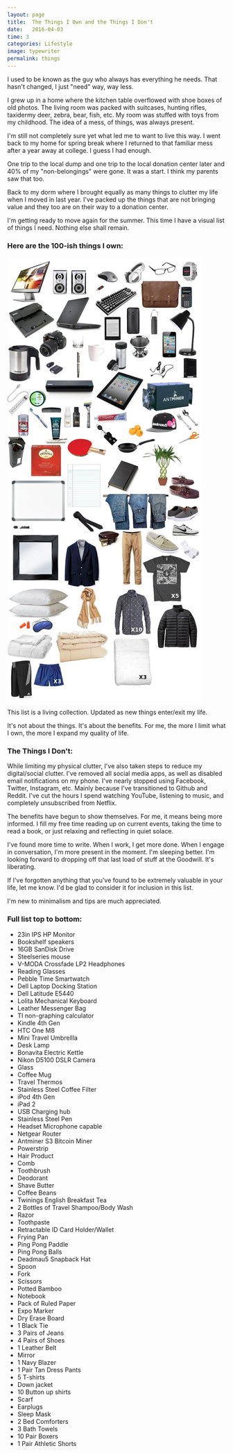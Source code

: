 ```yaml
---
layout: page
title:  The Things I Own and the Things I Don't
date:   2016-04-03
time: 3
categories: Lifestyle
image: typewriter
permalink: things
---
```


I used to be known as the guy who always has everything he needs. That hasn't changed, I just "need" way, way less.

I grew up in a home where the kitchen table overflowed with shoe boxes of old photos. The living room was packed with suitcases, hunting rifles, taxidermy deer, zebra, bear, fish, etc. My room was stuffed with toys from my childhood. The idea of a mess, of things, was always present.

I'm still not completely sure yet what led me to want to live this way. I went back to my home for spring break where I returned to that familiar mess after a year away at college. I guess I had enough.

One trip to the local dump and one trip to the local donation center later and 40% of my "non-belongings" were gone. It was a start. I think my parents saw that too.

Back to my dorm where I brought equally as many things to clutter my life when I moved in last year. I've packed up the things that are not bringing value and they too are on their way to a donation center.

I'm getting ready to move again for the summer. This time I have a visual list of things I need. Nothing else shall remain.

### Here are the 100-ish things I own:

![Robert's Things](/img/post/things.jpg)

This list is a living collection. Updated as new things enter/exit my life.


It's not about the things. It's about the benefits. For me, the more I limit what I own, the more I expand my quality of life.

### The Things I Don't:

While limiting my physical clutter, I've also taken steps to reduce my digital/social clutter. I've removed all social media apps, as well as disabled email notifications on my phone. I've nearly stopped using Facebook, Twitter, Instagram, etc. Mainly because I've transitioned to Github and Reddit. I've cut the hours I spend watching YouTube, listening to music, and completely unsubscribed from Netflix.

The benefits have begun to show themselves. For me, it means being more informed. I fill my free time reading up on current events, taking the time to read a book, or just relaxing and reflecting in quiet solace.

I've found more time to write. When I work, I get more done. When I engage in conversation, I'm more present in the moment. I'm sleeping better. I'm looking forward to dropping off that last load of stuff at the Goodwill. It's liberating.  

If I've forgotten anything that you've found to be extremely valuable in your life, let me know. I'd be glad to consider it for inclusion in this list.

I'm new to minimalism and tips are much appreciated.

### Full list top to bottom:

 - 23in IPS HP Monitor
 - Bookshelf speakers
 - 16GB SanDisk Drive
 - Steelseries mouse
 - V-MODA Crossfade LP2 Headphones
 - Reading Glasses
 - Pebble Time Smartwatch
 - Dell Laptop Docking Station
 - Dell Latitude E5440
 - Lolita Mechanical Keyboard
 - Leather Messenger Bag
 - TI non-graphing calculator
 - Kindle 4th Gen
 - HTC One M8
 - Mini Travel Umbrellla
 - Desk Lamp
 - Bonavita Electric Kettle
 - Nikon D5100 DSLR Camera
 - Glass
 - Coffee Mug
 - Travel Thermos
 - Stainless Steel Coffee Filter
 - iPod 4th Gen
 - iPad 2
 - USB Charging hub
 - Stainless Steel Pen
 - Headset Microphone capable
 - Netgear Router
 - Antminer S3 Bitcoin Miner
 - Powerstrip
 - Hair Product
 - Comb
 - Toothbrush
 - Deodorant
 - Shave Butter
 - Coffee Beans
 - Twinings English Breakfast Tea
 - 2 Bottles of Travel Shampoo/Body Wash
 - Razor
 - Toothpaste
 - Retractable ID Card Holder/Wallet
 - Frying Pan
 - Ping Pong Paddle
 - Ping Pong Balls
 - Deadmau5 Snapback Hat
 - Spoon
 - Fork
 - Scissors
 - Potted Bamboo
 - Notebook
 - Pack of Ruled Paper
 - Expo Marker
 - Dry Erase Board
 - 1 Black Tie
 - 3 Pairs of Jeans
 - 4 Pairs of Shoes
 - 1 Leather Belt
 - Mirror
 - 1 Navy Blazer
 - 1 Pair Tan Dress Pants
 - 5 T-shirts
 - Down jacket
 - 10 Button up shirts
 - Scarf
 - Earplugs
 - Sleep Mask
 - 2 Bed Comforters
 - 3 Bath Towels
 - 10 Pair Boxers
 - 1 Pair Athletic Shorts
